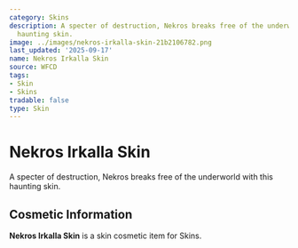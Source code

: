 ```yaml
---
category: Skins
description: A specter of destruction, Nekros breaks free of the underworld with this
  haunting skin.
image: ../images/nekros-irkalla-skin-21b2106782.png
last_updated: '2025-09-17'
name: Nekros Irkalla Skin
source: WFCD
tags:
- Skin
- Skins
tradable: false
type: Skin
---
```


# Nekros Irkalla Skin

A specter of destruction, Nekros breaks free of the underworld with this haunting skin.

## Cosmetic Information

**Nekros Irkalla Skin** is a skin cosmetic item for Skins.

